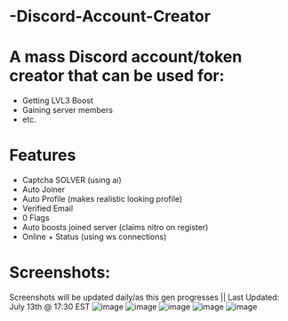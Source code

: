 # -Discord-Account-Creator

# A mass Discord account/token creator that can be used for:
+ Getting LVL3 Boost
+ Gaining server members
+ etc.

# Features

+ Captcha SOLVER (using ai)
+ Auto Joiner
+ Auto Profile (makes realistic looking profile)
+ Verified Email
+ 0 Flags
+ Auto boosts joined server (claims nitro on register)
+ Online + Status (using ws connections)

# Screenshots:

Screenshots will be updated daily/as this gen progresses || Last Updated: July 13th @ 17:30 EST
![image](https://user-images.githubusercontent.com/111295121/192108119-e78f016d-4cba-4c47-b0bb-eacdb3460bed.png)
![image](https://user-images.githubusercontent.com/111295121/192108122-903b31f1-48f8-4361-bfd6-b8c3a578a187.png)
![image](https://user-images.githubusercontent.com/111295121/192108127-a8b875b6-4d87-4115-9920-2ddfa5ce0965.png)
![image](https://user-images.githubusercontent.com/111295121/192108132-cff771b1-519f-42b6-ace4-6d05ad4dbe9f.png)
![image](https://user-images.githubusercontent.com/111295121/192108137-03b4b881-b294-437a-9eb3-f7377fb0759e.png)
